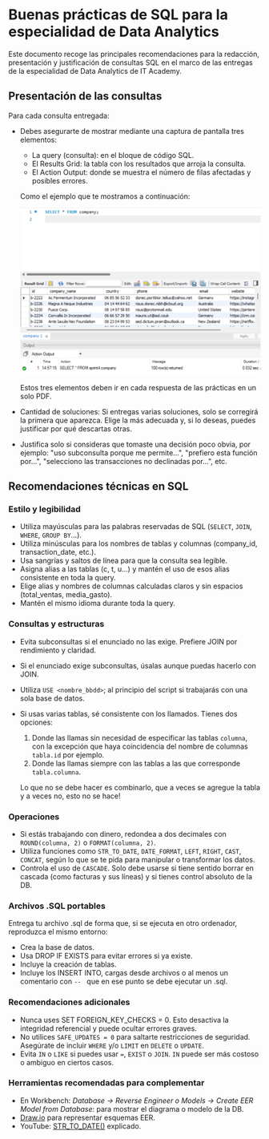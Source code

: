 # Buenas prácticas de SQL para la especialidad de Data Analytics

Este documento recoge las principales recomendaciones para la redacción, presentación y justificación de consultas SQL en el marco de las entregas de la especialidad de Data Analytics de IT Academy.

## Presentación de las consultas

Para cada consulta entregada:

- Debes asegurarte de mostrar mediante una captura de pantalla tres elementos:

    - La query (consulta): en el bloque de código SQL.
    - El Results Grid: la tabla con los resultados que arroja la consulta.
    - El Action Output: donde se muestra el número de filas afectadas y posibles errores.

    Como el ejemplo que te mostramos a continuación:

    ![alt text](./images/screenshot-query.png)

    Estos tres elementos deben ir en cada respuesta de las prácticas en un solo PDF. 

- Cantidad de soluciones: Si entregas varias soluciones, solo se corregirá la primera que aparezca. Elige la más adecuada y, si lo deseas, puedes justificar por qué descartas otras.

- Justifica solo si consideras que tomaste una decisión poco obvia, por ejemplo: "uso subconsulta porque me permite...", "prefiero esta función por...", "selecciono las transacciones no declinadas por...", etc.

## Recomendaciones técnicas en SQL

### Estilo y legibilidad

- Utiliza mayúsculas para las palabras reservadas de SQL (``SELECT``, ``JOIN``, ``WHERE``, ``GROUP BY``...).
- Utiliza minúsculas para los nombres de tablas y columnas (company_id, transaction_date, etc.).
- Usa sangrías y saltos de línea para que la consulta sea legible.
- Asigna alias a las tablas (c, t, u...) y mantén el uso de esos alias consistente en toda la query.
- Elige alias y nombres de columnas calculadas claros y sin espacios (total_ventas, media_gasto).
- Mantén el mismo idioma durante toda la query.

### Consultas y estructuras

- Evita subconsultas si el enunciado no las exige. Prefiere JOIN por rendimiento y claridad.
- Si el enunciado exige subconsultas, úsalas aunque puedas hacerlo con JOIN.
- Utiliza ``USE <nombre_bbdd>``; al principio del script si trabajarás con una sola base de datos.
- Si usas varias tablas, sé consistente con los llamados. Tienes dos opciones:
    1. Donde las llamas sin necesidad de especificar las tablas ``columna``, con la excepción que haya coincidencia del nombre de columnas ``tabla.id`` por ejemplo.
    2. Donde las llamas siempre con las tablas a las que corresponde ``tabla.columna``. 
    
    Lo que no se debe hacer es combinarlo, que a veces se agregue la tabla y a veces no, esto no se hace!

### Operaciones

- Si estás trabajando con dinero, redondea a dos decimales con ``ROUND(columna, 2)`` o ``FORMAT(columna, 2)``.
- Utiliza funciones como ``STR_TO_DATE``, ``DATE_FORMAT``, ``LEFT``, ``RIGHT``, ``CAST``, ``CONCAT``, según lo que se te pida para manipular o transformar los datos.
- Controla el uso de ``CASCADE``. Solo debe usarse si tiene sentido borrar en cascada (como facturas y sus líneas) y si tienes control absoluto de la DB.

### Archivos .SQL portables

Entrega tu archivo .sql de forma que, si se ejecuta en otro ordenador, reproduzca el mismo entorno:

- Crea la base de datos.
- Usa DROP IF EXISTS para evitar errores si ya existe.
- Incluye la creación de tablas.
- Incluye los INSERT INTO, cargas desde archivos o al menos un comentario con ``-- `` que en ese punto se debe ejecutar un .sql.

### Recomendaciones adicionales

- Nunca uses SET FOREIGN_KEY_CHECKS = 0. Esto desactiva la integridad referencial y puede ocultar errores graves.
- No utilices ``SAFE_UPDATES = 0`` para saltarte restricciones de seguridad. Asegúrate de incluir ``WHERE`` y/o ``LIMIT`` en ``DELETE`` o ``UPDATE``.
- Evita ``IN`` o ``LIKE`` si puedes usar ``=``, ``EXIST`` o ``JOIN``. ``IN`` puede ser más costoso o ambiguo en ciertos casos.

### Herramientas recomendadas para complementar

- En Workbench: *Database → Reverse Engineer o Models → Create EER Model from Database*: para mostrar el diagrama o modelo de la DB.
- [Draw.io](https://app.diagrams.net/) para representar esquemas EER.
- YouTube: [STR_TO_DATE()](https://www.youtube.com/watch?v=z2_8cYcxfwg) explicado.
